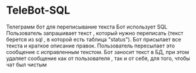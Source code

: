 # TeleBot-SQL
Телеграмм бот для переписывание текста
Бот использует SQL
Пользователь запрашивает текст , который нужно переписать (текст берется из sql , в которой есть таблица "status"). Бот присылает все текста и краткое описание правок. Пользователь пересылает это сообщение с исправленным текстом. Бот заносит текст в БД, при этом удаляет сообщение как от пользователя , так и от себя, для того, чтобы чат был чистым
